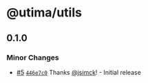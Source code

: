 # @utima/utils

## 0.1.0

### Minor Changes

- [#5](https://github.com/utima-solutions/core/pull/5) [`446e7c0`](https://github.com/utima-solutions/core/commit/446e7c09030f3b3ad3ad68846b72388892d81a63) Thanks [@jsimck](https://github.com/jsimck)! - Initial release
